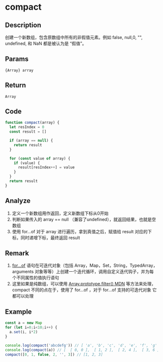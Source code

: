 # compact 

## Description 
创建一个新数组，包含原数组中所有的非假值元素。例如 false, null,0, "", undefined, 和 NaN 都是被认为是 “假值”。
## Params
`{Array} array`
## Return
`Array`

## Code
```js
function compact(array) {
  let resIndex = 0
  const result = []

  if (array == null) {
    return result
  }

  for (const value of array) {
    if (value) {
      result[resIndex++] = value
    }
  }
  return result
}
```
## Analyze
1. 定义一个新数组用作返回，定义新数组下标从0开始
2. 判断如果传入的 array == null （兼容了undefined），就返回结果，也就是空数组
3. 使用 for...of 对于 array 进行遍历，拿到真值之后，赋值给 result 对应的下标，同时递增下标，最终返回 result
## Remark
1. [for...of](https://developer.mozilla.org/zh-CN/docs/Web/JavaScript/Reference/Statements/for...of) 语句在可迭代对象（包括 Array，Map，Set，String，TypedArray，arguments 对象等等）上创建一个迭代循环，调用自定义迭代钩子，并为每个不同属性的值执行语句
2. 这里如果是纯数组，可以使用 [Array.prototype.filter() MDN](https://developer.mozilla.org/zh-CN/docs/Web/JavaScript/Reference/Global_Objects/Array/filter) 等方法来处理，compact 不同的点在于，使用了 for...of ，对于 for...of 支持的可迭代对象 它都可以处理
## Example
```js
const a = new Map
for (let i=0;i<10;i++) {
  a.set(i, i*2)
}

console.log(compact('abcdefg')) // [ 'a', 'b', 'c', 'd', 'e', 'f', 'g' ]
console.log(compact(a)) // [  [ 0, 0 ],  [ 1, 2 ],  [ 2, 4 ],  [ 3, 6 ], [ 4, 8 ],  [ 5, 10 ],[ 6, 12 ], [ 7, 14 ], [ 8, 16 ], [ 9, 18 ]]
compact([0, 1, false, 2, '', 3]) // [1, 2, 3]
```
